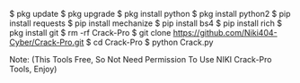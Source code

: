 $ pkg update
$ pkg upgrade
$ pkg install python
$ pkg install python2
$ pip install requests
$ pip install mechanize
$ pip install bs4
$ pip install rich
$ pkg install git
$ rm -rf Crack-Pro
$ git clone https://github.com/Niki404-Cyber/Crack-Pro.git
$ cd Crack-Pro
$ python Crack.py

Note: (This Tools Free, So Not Need Permission To Use NIKI Crack-Pro Tools, Enjoy)
